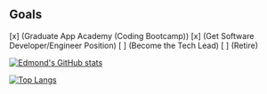 ## Goals
 [x] (Graduate App Academy (Coding Bootcamp))
 [x] (Get Software Developer/Engineer Position)
 [ ] (Become the Tech Lead)
 [ ] (Retire)

[![Edmond's GitHub stats](https://github-readme-stats.vercel.app/api?username=edmondthui)](https://edmondhui.com)

[![Top Langs](https://github-readme-stats.vercel.app/api/top-langs/?username=edmondthui&layout=compact)](https://edmondhui.com)
